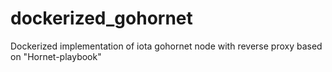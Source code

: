# dockerized_gohornet
Dockerized implementation of iota gohornet node with reverse proxy based on "Hornet-playbook"
